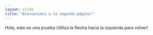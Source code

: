 ```yaml
---
layout: slide
title: "Bienvenidos a la segunda página!"
---
```

Hola, esto es una prueba
Utiliza la flecha hacia la izquierda para volver!

